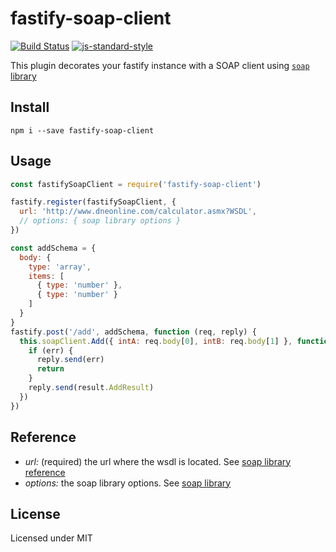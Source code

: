 # fastify-soap-client

[![Build Status](https://travis-ci.org/fastify/fastify-soap-client.svg?branch=master)](https://travis-ci.org/fastify/fastify-soap-client)
[![js-standard-style](https://img.shields.io/badge/code%20style-standard-brightgreen.svg?style=flat)](http://standardjs.com/)

This plugin decorates your fastify instance with a SOAP client using [`soap` library](https://www.npmjs.com/package/soap)

## Install

```
npm i --save fastify-soap-client
```

## Usage

```js
const fastifySoapClient = require('fastify-soap-client')

fastify.register(fastifySoapClient, {
  url: 'http://www.dneonline.com/calculator.asmx?WSDL',
  // options: { soap library options }
})

const addSchema = {
  body: {
    type: 'array',
    items: [
      { type: 'number' },
      { type: 'number' }
    ]
  }
}
fastify.post('/add', addSchema, function (req, reply) {
  this.soapClient.Add({ intA: req.body[0], intB: req.body[1] }, function (err, result) {
    if (err) {
      reply.send(err)
      return
    }
    reply.send(result.AddResult)
  })
})
```

## Reference

- *url:* (required) the url where the wsdl is located. See [soap library reference](https://www.npmjs.com/package/soap#soapcreateclienturl-options-callback---create-a-new-soap-client-from-a-wsdl-url-also-supports-a-local-filesystem-path)
- *options:* the soap library options. See [soap library](https://www.npmjs.com/package/soap#options)

## License
Licensed under MIT
